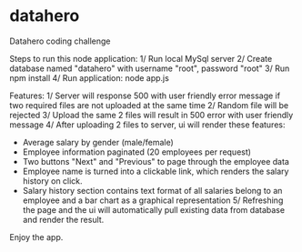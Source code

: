 datahero
========

Datahero coding challenge

Steps to run this node application:
1/ Run local MySql server
2/ Create database named "datahero" with username "root", password "root"
3/ Run npm install
4/ Run application: node app.js

Features:
1/ Server will response 500 with user friendly error message if two required files are not uploaded at the same time
2/ Random file will be rejected
3/ Upload the same 2 files will result in 500 error with user friendly message 
4/ After uploading 2 files to server, ui will render these features:
  - Average salary by gender (male/female)
  - Employee information paginated (20 employees per request)
  - Two buttons "Next" and "Previous" to page through the employee data
  - Employee name is turned into a clickable link, which renders the salary history on click.
  - Salary history section contains text format of all salaries belong to an employee and a bar chart as a graphical representation
5/ Refreshing the page and the ui will automatically pull existing data from database and render the result.

Enjoy the app.
